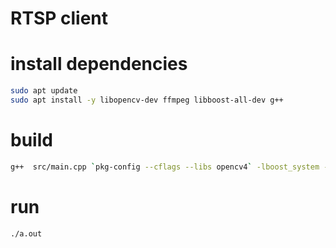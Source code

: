 # RTSP client

# install dependencies

```bash
sudo apt update
sudo apt install -y libopencv-dev ffmpeg libboost-all-dev g++

```

# build

```bash
g++  src/main.cpp `pkg-config --cflags --libs opencv4` -lboost_system -lpthread && ./a.out
```

# run

```bash
./a.out
```
